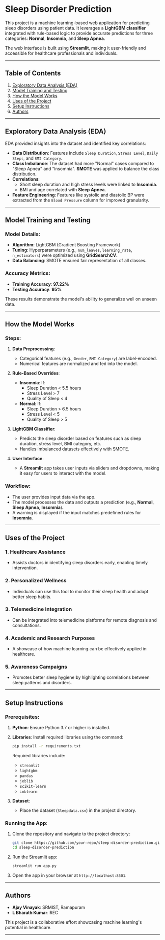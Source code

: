 
# Sleep Disorder Prediction

This project is a machine learning-based web application for predicting sleep disorders using patient data. It leverages a **LightGBM classifier** integrated with rule-based logic to provide accurate predictions for three categories: **Normal**, **Insomnia**, and **Sleep Apnea**. 

The web interface is built using **Streamlit**, making it user-friendly and accessible for healthcare professionals and individuals.

---

## Table of Contents

1. [Exploratory Data Analysis (EDA)](#exploratory-data-analysis-eda)
2. [Model Training and Testing](#model-training-and-testing)
3. [How the Model Works](#how-the-model-works)
4. [Uses of the Project](#uses-of-the-project)
5. [Setup Instructions](#setup-instructions)
6. [Authors](#authors)

---

## Exploratory Data Analysis (EDA)

EDA provided insights into the dataset and identified key correlations:

- **Data Distribution**: Features include `Sleep Duration`, `Stress Level`, `Daily Steps`, and `BMI Category`. 
- **Class Imbalance**: The dataset had more "Normal" cases compared to "Sleep Apnea" and "Insomnia". **SMOTE** was applied to balance the class distribution.
- **Correlations**:
  - Short sleep duration and high stress levels were linked to **Insomnia**.
  - BMI and age correlated with **Sleep Apnea**.
- **Feature Engineering**: Features like systolic and diastolic BP were extracted from the `Blood Pressure` column for improved granularity.

---

## Model Training and Testing

### Model Details:
- **Algorithm**: LightGBM (Gradient Boosting Framework)
- **Tuning**: Hyperparameters (e.g., `num_leaves`, `learning_rate`, `n_estimators`) were optimized using **GridSearchCV**.
- **Data Balancing**: SMOTE ensured fair representation of all classes.

### Accuracy Metrics:
- **Training Accuracy**: **97.22%**
- **Testing Accuracy**: **95%**

These results demonstrate the model's ability to generalize well on unseen data.

---

## How the Model Works

### Steps:
1. **Data Preprocessing**:
   - Categorical features (e.g., `Gender`, `BMI Category`) are label-encoded.
   - Numerical features are normalized and fed into the model.

2. **Rule-Based Overrides**:
   - **Insomnia**: If:
     - Sleep Duration < 5.5 hours
     - Stress Level > 7
     - Quality of Sleep < 4
   - **Normal**: If:
     - Sleep Duration > 6.5 hours
     - Stress Level < 5
     - Quality of Sleep > 5

3. **LightGBM Classifier**:
   - Predicts the sleep disorder based on features such as sleep duration, stress level, BMI category, etc.
   - Handles imbalanced datasets effectively with SMOTE.

4. **User Interface**:
   - A **Streamlit** app takes user inputs via sliders and dropdowns, making it easy for users to interact with the model.

### Workflow:
- The user provides input data via the app.
- The model processes the data and outputs a prediction (e.g., **Normal**, **Sleep Apnea**, **Insomnia**).
- A warning is displayed if the input matches predefined rules for **Insomnia**.

---

## Uses of the Project

### 1. **Healthcare Assistance**
- Assists doctors in identifying sleep disorders early, enabling timely intervention.

### 2. **Personalized Wellness**
- Individuals can use this tool to monitor their sleep health and adopt better sleep habits.

### 3. **Telemedicine Integration**
- Can be integrated into telemedicine platforms for remote diagnosis and consultations.

### 4. **Academic and Research Purposes**
- A showcase of how machine learning can be effectively applied in healthcare.

### 5. **Awareness Campaigns**
- Promotes better sleep hygiene by highlighting correlations between sleep patterns and disorders.

---

## Setup Instructions

### Prerequisites:
1. **Python**: Ensure Python 3.7 or higher is installed.
2. **Libraries**: Install required libraries using the command:
   ```bash
   pip install -r requirements.txt
   ```
   Required libraries include:
   - `streamlit`
   - `lightgbm`
   - `pandas`
   - `joblib`
   - `scikit-learn`
   - `imblearn`

3. **Dataset**:
   - Place the dataset (`Sleepdata.csv`) in the project directory.

### Running the App:
1. Clone the repository and navigate to the project directory:
   ```bash
   git clone https://github.com/your-repo/sleep-disorder-prediction.git
   cd sleep-disorder-prediction
   ```

2. Run the Streamlit app:
   ```bash
   streamlit run app.py
   ```

3. Open the app in your browser at `http://localhost:8501`.

---

## Authors

- **Ajay Vinayak**: SRMIST, Ramapuram  
- **L Bharath Kumar**: REC  

This project is a collaborative effort showcasing machine learning's potential in healthcare.

---

